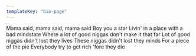 ```yaml
---
templateKey: "bio-page"
---
```

Mama said, mama said, mama said Boy you a star Livin' in a place with a bad mindstate Where a lot of good niggas don't make it that far Lot of good niggas didn't lost they lives These niggas didn't lost they minds For a piece of the pie Everybody try to get rich 'fore they die
